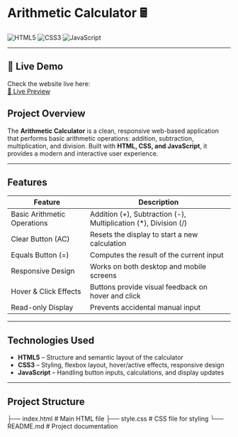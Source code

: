 # Arithmetic Calculator 🖩

![HTML5](https://img.shields.io/badge/HTML5-E34F26?style=flat-square&logo=html5&logoColor=white)
![CSS3](https://img.shields.io/badge/CSS3-1572B6?style=flat-square&logo=css3&logoColor=white)
![JavaScript](https://img.shields.io/badge/JavaScript-F7DF1E?style=flat-square&logo=javascript&logoColor=black)

---

## 🌟 Live Demo

Check the website live here:  
[🔗 Live Preview](https://anujghimire08.github.io/Calculator/)

## Project Overview
The **Arithmetic Calculator** is a clean, responsive web-based application that performs basic arithmetic operations: addition, subtraction, multiplication, and division. Built with **HTML, CSS, and JavaScript**, it provides a modern and interactive user experience.

---

## Features

| Feature                          | Description                                                                 |
|----------------------------------|-----------------------------------------------------------------------------|
| Basic Arithmetic Operations       | Addition (+), Subtraction (-), Multiplication (*), Division (/)            |
| Clear Button (AC)                 | Resets the display to start a new calculation                               |
| Equals Button (=)                 | Computes the result of the current input                                     |
| Responsive Design                 | Works on both desktop and mobile screens                                     |
| Hover & Click Effects             | Buttons provide visual feedback on hover and click                          |
| Read-only Display                 | Prevents accidental manual input                                            |

---

## Technologies Used
- **HTML5** – Structure and semantic layout of the calculator  
- **CSS3** – Styling, flexbox layout, hover/active effects, responsive design  
- **JavaScript** – Handling button inputs, calculations, and display updates  

---

## Project Structure
├── index.html # Main HTML file
├── style.css # CSS file for styling
└── README.md # Project documentation
